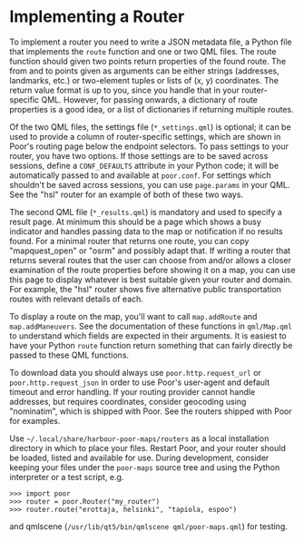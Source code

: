 Implementing a Router
=====================

To implement a router you need to write a JSON metadata file, a Python
file that implements the `route` function and one or two QML files.
The route function should given two points return properties of the
found route. The from and to points given as arguments can be either
strings (addresses, landmarks, etc.) or two-element tuples or lists
of (x, y) coordinates. The return value format is up to you, since you
handle that in your router-specific QML. However, for passing onwards,
a dictionary of route properties is a good idea, or a list of
dictionaries if returning multiple routes.

Of the two QML files, the settings file (`*_settings.qml`) is optional;
it can be used to provide a column of router-specific settings, which
are shown in Poor's routing page below the endpoint selectors. To pass
settings to your router, you have two options. If those settings are to
be saved across sessions, define a `CONF_DEFAULTS` attribute in your
Python code; it will be automatically passed to and available
at `poor.conf`. For settings which shouldn't be saved across sessions,
you can use `page.params` in your QML. See the "hsl" router for
an example of both of these two ways.

The second QML file (`*_results.qml`) is mandatory and used to specify
a result page. At minimum this should be a page which shows a busy
indicator and handles passing data to the map or notification if
no results found. For a minimal router that returns one route, you can
copy "mapquest_open" or "osrm" and possibly adapt that. If writing
a router that returns several routes that the user can choose from
and/or allows a closer examination of the route properties before
showing it on a map, you can use this page to display whatever is best
suitable given your router and domain. For example, the "hsl" router
shows five alternative public transportation routes with relevant
details of each.

To display a route on the map, you'll want to call `map.addRoute` and
`map.addManeuvers`. See the documentation of these functions in
`qml/Map.qml` to understand which fields are expected in their
arguments. It is easiest to have your Python `route` function return
something that can fairly directly be passed to these QML functions.

To download data you should always use `poor.http.request_url` or
`poor.http.request_json` in order to use Poor's user-agent and default
timeout and error handling. If your routing provider cannot handle
addresses, but requires coordinates, consider geocoding using
"nominatim", which is shipped with Poor. See the routers shipped with
Poor for examples.

Use `~/.local/share/harbour-poor-maps/routers` as a local installation
directory in which to place your files. Restart Poor, and your router
should be loaded, listed and available for use. During development,
consider keeping your files under the `poor-maps` source tree and using
the Python interpreter or a test script, e.g.

    >>> import poor
    >>> router = poor.Router("my_router")
    >>> router.route("erottaja, helsinki", "tapiola, espoo")

and qmlscene (`/usr/lib/qt5/bin/qmlscene qml/poor-maps.qml`)
for testing.
